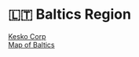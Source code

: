 # 🇱🇹 Baltics Region

[Kesko Corp](../../nations/present-nations/kesko-corporation/)\
[Map of Baltics](../../../maps/regions/baltics.md)
